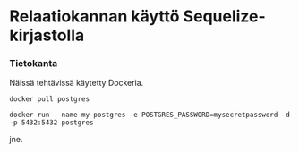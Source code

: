 # Relaatiokannan käyttö Sequelize-kirjastolla


### Tietokanta

Näissä tehtävissä käytetty Dockeria.

```
docker pull postgres
```

```
docker run --name my-postgres -e POSTGRES_PASSWORD=mysecretpassword -d -p 5432:5432 postgres
```
 jne.

